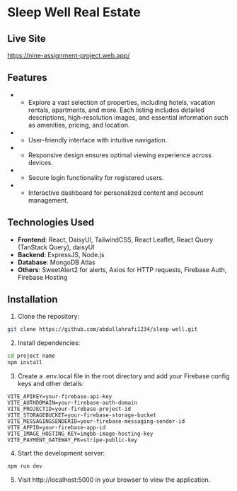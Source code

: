 # Sleep Well Real Estate

## Live Site

https://nine-assignment-project.web.app/

## Features

- * Explore a vast selection of properties, including hotels, vacation rentals, apartments, and more. Each listing includes detailed descriptions, high-resolution images, and essential information such as amenities, pricing, and location.
- * User-friendly interface with intuitive navigation.
- * Responsive design ensures optimal viewing experience across devices.
- * Secure login functionality for registered users.
- * Interactive dashboard for personalized content and account management.

## Technologies Used

- **Frontend**: React, DaisyUI, TailwindCSS, React Leaflet, React Query (TanStack Query), daisyUI
- **Backend**: ExpressJS, Node.js
- **Database**: MongoDB Atlas
- **Others**: SweetAlert2 for alerts, Axios for HTTP requests, Firebase Auth, Firebase Hosting

## Installation

1. Clone the repository:

```bash
git clone https://github.com/abdullahrafi1234/sleep-well.git
```

2. Install dependencies:
```bash
cd project name
npm install
```

3. Create a .env.local file in the root directory and add your Firebase config keys and other details:

```env
VITE_APIKEY=your-firebase-api-key
VITE_AUTHDOMAIN=your-firebase-auth-domain
VITE_PROJECTID=your-firebase-project-id
VITE_STORAGEBUCKET=your-firebase-storage-bucket
VITE_MESSAGINGSENDERID=your-firebase-messaging-sender-id
VITE_APPID=your-firebase-app-id
VITE_IMAGE_HOSTING_KEY=imgbb-image-hosting-key
VITE_PAYMENT_GATEWAY_PK=stripe-public-key
```

4. Start the development server:
 ```bash
npm run dev
```

5. Visit http://localhost:5000 in your browser to view the application.





